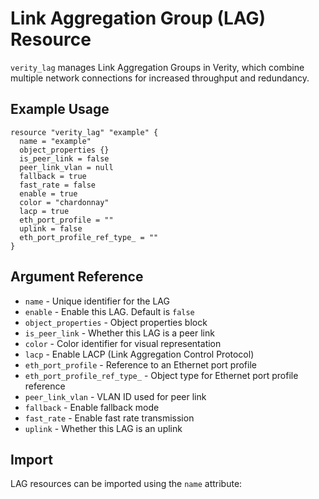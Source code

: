 # Link Aggregation Group (LAG) Resource

`verity_lag` manages Link Aggregation Groups in Verity, which combine multiple network connections for increased throughput and redundancy.

## Example Usage

```hcl
resource "verity_lag" "example" {
  name = "example"
  object_properties {}
  is_peer_link = false
  peer_link_vlan = null
  fallback = true
  fast_rate = false
  enable = true
  color = "chardonnay"
  lacp = true
  eth_port_profile = ""
  uplink = false
  eth_port_profile_ref_type_ = ""
}
```

## Argument Reference

* `name` - Unique identifier for the LAG
* `enable` - Enable this LAG. Default is `false`
* `object_properties` - Object properties block
* `is_peer_link` - Whether this LAG is a peer link
* `color` - Color identifier for visual representation
* `lacp` - Enable LACP (Link Aggregation Control Protocol)
* `eth_port_profile` - Reference to an Ethernet port profile
* `eth_port_profile_ref_type_` - Object type for Ethernet port profile reference
* `peer_link_vlan` - VLAN ID used for peer link
* `fallback` - Enable fallback mode
* `fast_rate` - Enable fast rate transmission
* `uplink` - Whether this LAG is an uplink

## Import

LAG resources can be imported using the `name` attribute:

